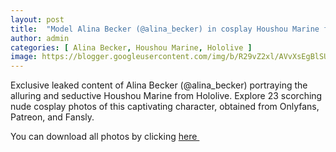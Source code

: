 ```yaml
---
layout: post
title:  "Model Alina Becker (@alina_becker) in cosplay Houshou Marine from Hololive - 23 leaked photos from Onlyfans, Patreon, and Fansly"
author: admin
categories: [ Alina Becker, Houshou Marine, Hololive ]
image: https://blogger.googleusercontent.com/img/b/R29vZ2xl/AVvXsEgBlSU3Ig1TUjXrmsztcARVUoHGlZ2-xzgNOGxyyX32V-uUcyOQ0tzXKcJKrUTC6RcDtLMufSHGffVlFuHl7QIzy1-lULbFzbh4WXAIyEHjrvv2GxWjoKx6OWrMy6RTxbqjoYfdCSzKfWeArJzXRs5HAnEEWmhX-07E8FgfWWIu8y8PAAGjxMRYevxMCSPc/s1600/01.webp
---
```


Exclusive leaked content of Alina Becker (@alina_becker) portraying the alluring and seductive Houshou Marine from Hololive. Explore 23 scorching nude cosplay photos of this captivating character, obtained from Onlyfans, Patreon, and Fansly.

<p>You can download all photos by clicking <a href="http://ouo.io/qs/OzRuKBTK?s=https://www.mediafire.com/file/yhtkceo3mv1qwmq/Model+Alina+Becker+(@alina_becker)+in+cosplay+Houshou+Marine+from+Hololive+-+23+leaked+photos+from+Onlyfans,+Patreon,+and+Fansly.rar/file">here&nbsp;</a></p>

<div class="separator" style="clear: both;"><a href="https://blogger.googleusercontent.com/img/b/R29vZ2xl/AVvXsEgBlSU3Ig1TUjXrmsztcARVUoHGlZ2-xzgNOGxyyX32V-uUcyOQ0tzXKcJKrUTC6RcDtLMufSHGffVlFuHl7QIzy1-lULbFzbh4WXAIyEHjrvv2GxWjoKx6OWrMy6RTxbqjoYfdCSzKfWeArJzXRs5HAnEEWmhX-07E8FgfWWIu8y8PAAGjxMRYevxMCSPc/s1600/01.webp" style="display: block; padding: 1em 0; text-align: center; "><img alt="" border="0" data-original-height="1920" data-original-width="1280" src="https://blogger.googleusercontent.com/img/b/R29vZ2xl/AVvXsEgBlSU3Ig1TUjXrmsztcARVUoHGlZ2-xzgNOGxyyX32V-uUcyOQ0tzXKcJKrUTC6RcDtLMufSHGffVlFuHl7QIzy1-lULbFzbh4WXAIyEHjrvv2GxWjoKx6OWrMy6RTxbqjoYfdCSzKfWeArJzXRs5HAnEEWmhX-07E8FgfWWIu8y8PAAGjxMRYevxMCSPc/s1600/01.webp"/></a></div><div class="separator" style="clear: both;"><a href="https://blogger.googleusercontent.com/img/b/R29vZ2xl/AVvXsEgDsvQ6yCaSMdj6T_6DqF3GqPLn9phbygS5ENoXwV4LWvwwVFM8oRWx1j3gafp2kiC359KlgBJqazwUGdkTgg6nFfw07HQHtaqOVxpLrpMB-H6ALFZvQ4rOdeSxpVa0_E8hyL7MrOJRnYsYop31Ywgx8VHNA_wr2Gc6zhv03OBa6P2aPeCVNgvUnKY4AzBw/s1600/02.webp" style="display: block; padding: 1em 0; text-align: center; "><img alt="" border="0" data-original-height="1920" data-original-width="1280" src="https://blogger.googleusercontent.com/img/b/R29vZ2xl/AVvXsEgDsvQ6yCaSMdj6T_6DqF3GqPLn9phbygS5ENoXwV4LWvwwVFM8oRWx1j3gafp2kiC359KlgBJqazwUGdkTgg6nFfw07HQHtaqOVxpLrpMB-H6ALFZvQ4rOdeSxpVa0_E8hyL7MrOJRnYsYop31Ywgx8VHNA_wr2Gc6zhv03OBa6P2aPeCVNgvUnKY4AzBw/s1600/02.webp"/></a></div><div class="separator" style="clear: both;"><a href="https://blogger.googleusercontent.com/img/b/R29vZ2xl/AVvXsEgSXqBbdZ2cDQhMZTi8YjxvVnsYWeN14lleZ52dPCzK4rr3RNXMX6w-hphj0Uhu3FMb6w8qnwhbVf8LwU_YDRK-rTLKcpXWmth4VjScZ0VfckXfceRfasCsuUfsW1ZWttjpvKUQhdehOSJhN2kGxdt0TFtZJ2IpeRGP64VJHac-SqOR4AdfdC5MYY3Xuut4/s1600/03.webp" style="display: block; padding: 1em 0; text-align: center; "><img alt="" border="0" data-original-height="1920" data-original-width="1280" src="https://blogger.googleusercontent.com/img/b/R29vZ2xl/AVvXsEgSXqBbdZ2cDQhMZTi8YjxvVnsYWeN14lleZ52dPCzK4rr3RNXMX6w-hphj0Uhu3FMb6w8qnwhbVf8LwU_YDRK-rTLKcpXWmth4VjScZ0VfckXfceRfasCsuUfsW1ZWttjpvKUQhdehOSJhN2kGxdt0TFtZJ2IpeRGP64VJHac-SqOR4AdfdC5MYY3Xuut4/s1600/03.webp"/></a></div><div class="separator" style="clear: both;"><a href="https://blogger.googleusercontent.com/img/b/R29vZ2xl/AVvXsEiCiCmDR7Yk0D8EZ5g63SdCKBLk2L33C2biD6H3DYMLt3XLrwPsAE3TAir5VreYUhJ5OoMX3ABHh991tuoFrGWN2uLCCa3e3v2cHaoVNjVAWVTNMRPaYY07GxC7PEiEhjhSr5MxPXLOe5XuwPvHOY7rPZyNGrIMhCF0n6HnjKx5cS3u9BdH4VtkAE4O2nzT/s1600/04.webp" style="display: block; padding: 1em 0; text-align: center; "><img alt="" border="0" data-original-height="1920" data-original-width="1280" src="https://blogger.googleusercontent.com/img/b/R29vZ2xl/AVvXsEiCiCmDR7Yk0D8EZ5g63SdCKBLk2L33C2biD6H3DYMLt3XLrwPsAE3TAir5VreYUhJ5OoMX3ABHh991tuoFrGWN2uLCCa3e3v2cHaoVNjVAWVTNMRPaYY07GxC7PEiEhjhSr5MxPXLOe5XuwPvHOY7rPZyNGrIMhCF0n6HnjKx5cS3u9BdH4VtkAE4O2nzT/s1600/04.webp"/></a></div><div class="separator" style="clear: both;"><a href="https://blogger.googleusercontent.com/img/b/R29vZ2xl/AVvXsEjChns1T_efI9OzLdZoRLaTjpISS1lsj5AWUFMByWrmT5Xqh9-BDUXpTa_4jGKdm-i44HmOh-Z-rItNo_QNUPyvYk46ck9BN9ICkOEMvxKXH3yDLo2PqePjXAP73wbVRGG6XNgCe2c_SHcHmE0O5QxLSlY8LHGCbbnSoU2ZXzk85TygktPq0enQCnPWZTov/s1600/05.webp" style="display: block; padding: 1em 0; text-align: center; "><img alt="" border="0" data-original-height="1920" data-original-width="1280" src="https://blogger.googleusercontent.com/img/b/R29vZ2xl/AVvXsEjChns1T_efI9OzLdZoRLaTjpISS1lsj5AWUFMByWrmT5Xqh9-BDUXpTa_4jGKdm-i44HmOh-Z-rItNo_QNUPyvYk46ck9BN9ICkOEMvxKXH3yDLo2PqePjXAP73wbVRGG6XNgCe2c_SHcHmE0O5QxLSlY8LHGCbbnSoU2ZXzk85TygktPq0enQCnPWZTov/s1600/05.webp"/></a></div><div class="separator" style="clear: both;"><a href="https://blogger.googleusercontent.com/img/b/R29vZ2xl/AVvXsEjAsIlkCYy52gPGMb6xveL27NfQV2HVfvhQtp5t6OS2fEUHV2uMuwn9iSjA07F-mLFljPXfTJ1h_3FB9_99taf2p6QcNfdtOHPm_lHfjAp3r7vrrzCGFJrMJLXDdTfUIWnoZuLE1TUKpuZchELyd-UruZvgKtbdc5bvaTwk9GlP96sBVXDnTSODv_OMJfrA/s1600/06.webp" style="display: block; padding: 1em 0; text-align: center; "><img alt="" border="0" data-original-height="1920" data-original-width="1280" src="https://blogger.googleusercontent.com/img/b/R29vZ2xl/AVvXsEjAsIlkCYy52gPGMb6xveL27NfQV2HVfvhQtp5t6OS2fEUHV2uMuwn9iSjA07F-mLFljPXfTJ1h_3FB9_99taf2p6QcNfdtOHPm_lHfjAp3r7vrrzCGFJrMJLXDdTfUIWnoZuLE1TUKpuZchELyd-UruZvgKtbdc5bvaTwk9GlP96sBVXDnTSODv_OMJfrA/s1600/06.webp"/></a></div><div class="separator" style="clear: both;"><a href="https://blogger.googleusercontent.com/img/b/R29vZ2xl/AVvXsEhvAK601rM8SIc5UTNdtHNrPKFFgrqfs2iPU7t_zhYPI6FPQOrQdIACsPWRlkpOqEBKux6K72n6B8hRGTRwbobFgO9fsLJ3EdlfUb2KSzhrewxTRvW6as8lA0kbpZnI3hNWNdkMx-mEN7f6LHVwQPT5uq0GF86MF3KDPF9ydX4Iq1q3M7avfkR9g5n2tI4R/s1600/07.webp" style="display: block; padding: 1em 0; text-align: center; "><img alt="" border="0" data-original-height="1920" data-original-width="1280" src="https://blogger.googleusercontent.com/img/b/R29vZ2xl/AVvXsEhvAK601rM8SIc5UTNdtHNrPKFFgrqfs2iPU7t_zhYPI6FPQOrQdIACsPWRlkpOqEBKux6K72n6B8hRGTRwbobFgO9fsLJ3EdlfUb2KSzhrewxTRvW6as8lA0kbpZnI3hNWNdkMx-mEN7f6LHVwQPT5uq0GF86MF3KDPF9ydX4Iq1q3M7avfkR9g5n2tI4R/s1600/07.webp"/></a></div><div class="separator" style="clear: both;"><a href="https://blogger.googleusercontent.com/img/b/R29vZ2xl/AVvXsEg9Spre7EWo2mcEXgBJ4-_vvK-tojzCNX2ACVV48SZFfBk7exa8zTM7HIXahsg_GILaECba5cP5SOuqYUDxtpE-vwaT83RtaUKhvQ65GG141kLSDHjrmfQr8btph_vN_FaMYeXubDPJOuWpTB8kWcfUFrKgAGor9V-Z87h3N8bn3W8Y1H_QbarVMu4gEm4E/s1600/08.webp" style="display: block; padding: 1em 0; text-align: center; "><img alt="" border="0" data-original-height="1920" data-original-width="1280" src="https://blogger.googleusercontent.com/img/b/R29vZ2xl/AVvXsEg9Spre7EWo2mcEXgBJ4-_vvK-tojzCNX2ACVV48SZFfBk7exa8zTM7HIXahsg_GILaECba5cP5SOuqYUDxtpE-vwaT83RtaUKhvQ65GG141kLSDHjrmfQr8btph_vN_FaMYeXubDPJOuWpTB8kWcfUFrKgAGor9V-Z87h3N8bn3W8Y1H_QbarVMu4gEm4E/s1600/08.webp"/></a></div><div class="separator" style="clear: both;"><a href="https://blogger.googleusercontent.com/img/b/R29vZ2xl/AVvXsEg55pmiX3kaxg66zYfbFAWZyRTlCkBzjObS1c3BqqNWAY-YkhNFkcTwslrY6UgPDdSg6nWSSNjadmcRR05oJF9br1Y7fH9BQ-HW1UJOCSr_IghPfLsrPNHGZv14ehYPnP3yUtboflJfx7Ca3F9YEngXonNU_ZphbbEAoNkq3n4kIN4LOev98wTudlq6bNfY/s1600/09.webp" style="display: block; padding: 1em 0; text-align: center; "><img alt="" border="0" data-original-height="1920" data-original-width="1280" src="https://blogger.googleusercontent.com/img/b/R29vZ2xl/AVvXsEg55pmiX3kaxg66zYfbFAWZyRTlCkBzjObS1c3BqqNWAY-YkhNFkcTwslrY6UgPDdSg6nWSSNjadmcRR05oJF9br1Y7fH9BQ-HW1UJOCSr_IghPfLsrPNHGZv14ehYPnP3yUtboflJfx7Ca3F9YEngXonNU_ZphbbEAoNkq3n4kIN4LOev98wTudlq6bNfY/s1600/09.webp"/></a></div><div class="separator" style="clear: both;"><a href="https://blogger.googleusercontent.com/img/b/R29vZ2xl/AVvXsEig9m9kPGFqs_FaQFfmT9QUsSugvYRc_1vUYOZ_xUj8xOi6wYxrj5ubXVyaUtjWdVkQ-dO8A8I-9IVQLOKd1EdeUoeFRcXByc8Iz1w_bqxcp2GFSZlwH2YNbmGOM7dWxrr7djXrdXvq7WXLxdtKDxNjUlLTaHAuS5rnf8GntVyZFDUROopA1xWlH0gYPN1O/s1600/10.webp" style="display: block; padding: 1em 0; text-align: center; "><img alt="" border="0" data-original-height="853" data-original-width="1280" src="https://blogger.googleusercontent.com/img/b/R29vZ2xl/AVvXsEig9m9kPGFqs_FaQFfmT9QUsSugvYRc_1vUYOZ_xUj8xOi6wYxrj5ubXVyaUtjWdVkQ-dO8A8I-9IVQLOKd1EdeUoeFRcXByc8Iz1w_bqxcp2GFSZlwH2YNbmGOM7dWxrr7djXrdXvq7WXLxdtKDxNjUlLTaHAuS5rnf8GntVyZFDUROopA1xWlH0gYPN1O/s1600/10.webp"/></a></div><div class="separator" style="clear: both;"><a href="https://blogger.googleusercontent.com/img/b/R29vZ2xl/AVvXsEjxZjlj0nYEmZhrgG4RqaE1innq86x6uVknKDugZCOjRagJ0wziWVlZLBmOu3U1hzpatmw4-Vill7ESk7m6v4s2dxzazGsE93V43ZkBdgtZQEbONhl7FWwk-FU_jhMjHvHd11Zzy_bFArpl0v6FM-IvED3Gt9m-4ZfaVPR6oHCcE3zpFssBayP8YSoiTU-3/s1600/11.webp" style="display: block; padding: 1em 0; text-align: center; "><img alt="" border="0" data-original-height="1920" data-original-width="1280" src="https://blogger.googleusercontent.com/img/b/R29vZ2xl/AVvXsEjxZjlj0nYEmZhrgG4RqaE1innq86x6uVknKDugZCOjRagJ0wziWVlZLBmOu3U1hzpatmw4-Vill7ESk7m6v4s2dxzazGsE93V43ZkBdgtZQEbONhl7FWwk-FU_jhMjHvHd11Zzy_bFArpl0v6FM-IvED3Gt9m-4ZfaVPR6oHCcE3zpFssBayP8YSoiTU-3/s1600/11.webp"/></a></div><div class="separator" style="clear: both;"><a href="https://blogger.googleusercontent.com/img/b/R29vZ2xl/AVvXsEhKacl7QPZuqCpJnP2UzykHHXgn-0VHTubQWWydndgZ51ZnXHUjFMO389WdOABj3qdrW5Pq2EUNzPl8BbsW43EoHJw7IUzqIPDz34sduyXb9fdcK8R398O2qfTOBcGQ6BDd-MSw2_wuFAeK2rkQyDfWh-y8_2VZy6xlQTM5pvy14eoOIYLTyMsWaWefZsSc/s1600/12.webp" style="display: block; padding: 1em 0; text-align: center; "><img alt="" border="0" data-original-height="1920" data-original-width="1280" src="https://blogger.googleusercontent.com/img/b/R29vZ2xl/AVvXsEhKacl7QPZuqCpJnP2UzykHHXgn-0VHTubQWWydndgZ51ZnXHUjFMO389WdOABj3qdrW5Pq2EUNzPl8BbsW43EoHJw7IUzqIPDz34sduyXb9fdcK8R398O2qfTOBcGQ6BDd-MSw2_wuFAeK2rkQyDfWh-y8_2VZy6xlQTM5pvy14eoOIYLTyMsWaWefZsSc/s1600/12.webp"/></a></div><div class="separator" style="clear: both;"><a href="https://blogger.googleusercontent.com/img/b/R29vZ2xl/AVvXsEh3Txzd2nSYlvzoTMS9B7Z29wYJ_RwyYDxHf3pCR0NDly-LPE_WX3xk3koLlF7655TjXNEpc20XUPpwV0AMzg-P-M0VU4uaSRKPUF1r608d_Y-NJlOIXJiqUtNc8Tlv5jwh2SJox8VSW_MXdmBtvnRt3SIr6B2nB2cHwFzWEwjkyjpxouINAJ8caw8EOeqT/s1600/13.webp" style="display: block; padding: 1em 0; text-align: center; "><img alt="" border="0" data-original-height="1706" data-original-width="1280" src="https://blogger.googleusercontent.com/img/b/R29vZ2xl/AVvXsEh3Txzd2nSYlvzoTMS9B7Z29wYJ_RwyYDxHf3pCR0NDly-LPE_WX3xk3koLlF7655TjXNEpc20XUPpwV0AMzg-P-M0VU4uaSRKPUF1r608d_Y-NJlOIXJiqUtNc8Tlv5jwh2SJox8VSW_MXdmBtvnRt3SIr6B2nB2cHwFzWEwjkyjpxouINAJ8caw8EOeqT/s1600/13.webp"/></a></div><div class="separator" style="clear: both;"><a href="https://blogger.googleusercontent.com/img/b/R29vZ2xl/AVvXsEgxZhI2rJ1rNTJGncfSedEr9OFE-LmdW8FcdMWuEkTjxjMa-Hb9cQyUdJIlTvDOlXf2AudvlIBvN57UIfu3hGlJOu_O6U10J-D1fUlINWHrd2oxEDxnQv990_cx5xoXXA-0NtpTrOOflyMXFb-XpWFJX_DGRhI8CAIHWRUMwodl308IlpeWZXnpwGIPQ0px/s1600/14.webp" style="display: block; padding: 1em 0; text-align: center; "><img alt="" border="0" data-original-height="1706" data-original-width="1280" src="https://blogger.googleusercontent.com/img/b/R29vZ2xl/AVvXsEgxZhI2rJ1rNTJGncfSedEr9OFE-LmdW8FcdMWuEkTjxjMa-Hb9cQyUdJIlTvDOlXf2AudvlIBvN57UIfu3hGlJOu_O6U10J-D1fUlINWHrd2oxEDxnQv990_cx5xoXXA-0NtpTrOOflyMXFb-XpWFJX_DGRhI8CAIHWRUMwodl308IlpeWZXnpwGIPQ0px/s1600/14.webp"/></a></div><div class="separator" style="clear: both;"><a href="https://blogger.googleusercontent.com/img/b/R29vZ2xl/AVvXsEh1DLa_4VUozzms49x88joVvaRmmuKLNYe9Fhek2R4O6aUtpbvKge_uD4G1UMi5CrGJatV50Av9eNgHKocfx_21Oll9aFKuJZJoFG8h5nb2i-DFKU7sdc7e1aLuoO8VglG0dwQHJVbws0TE1Cogc6k6Y1MXPAqVhXHUTyw6AgPUrA8Ycq7WK537-rk0Yc_4/s1600/15.webp" style="display: block; padding: 1em 0; text-align: center; "><img alt="" border="0" data-original-height="1706" data-original-width="1280" src="https://blogger.googleusercontent.com/img/b/R29vZ2xl/AVvXsEh1DLa_4VUozzms49x88joVvaRmmuKLNYe9Fhek2R4O6aUtpbvKge_uD4G1UMi5CrGJatV50Av9eNgHKocfx_21Oll9aFKuJZJoFG8h5nb2i-DFKU7sdc7e1aLuoO8VglG0dwQHJVbws0TE1Cogc6k6Y1MXPAqVhXHUTyw6AgPUrA8Ycq7WK537-rk0Yc_4/s1600/15.webp"/></a></div><div class="separator" style="clear: both;"><a href="https://blogger.googleusercontent.com/img/b/R29vZ2xl/AVvXsEiUSkZHAqVAqUOXM772jFSvPwMhYentcuQconmmHtJ6DTd-P1y19SoJfHPC_UE7enDWndYU1SujDxGvREHjw1BG1RbGFMWjcRDOcydFAXWwhKk8k48fEfSQ3FAzoX_k-UMdEIGHxg7X-6dm7ROxKW1-RsaovIXNR4_XK9XTh3SfFbYHykUJy6LxGxrkVtPM/s1600/16.webp" style="display: block; padding: 1em 0; text-align: center; "><img alt="" border="0" data-original-height="1706" data-original-width="1280" src="https://blogger.googleusercontent.com/img/b/R29vZ2xl/AVvXsEiUSkZHAqVAqUOXM772jFSvPwMhYentcuQconmmHtJ6DTd-P1y19SoJfHPC_UE7enDWndYU1SujDxGvREHjw1BG1RbGFMWjcRDOcydFAXWwhKk8k48fEfSQ3FAzoX_k-UMdEIGHxg7X-6dm7ROxKW1-RsaovIXNR4_XK9XTh3SfFbYHykUJy6LxGxrkVtPM/s1600/16.webp"/></a></div><div class="separator" style="clear: both;"><a href="https://blogger.googleusercontent.com/img/b/R29vZ2xl/AVvXsEh6AEAaoQu5uWabXRZvGXPJuzK0w3OI-Hh4089iSfS-5UVJskPRfZrdeNesbKzH8qdK2Bqp1xuPsJ5hNKCh9GxclDjrOSz4GHbZ4kkbX4SWSppuBqdmkzu1HnlzMs1-4CnuuEZAbthHFC9CRIIMne0Jf8B1x5D5RBR-2h7aBTeZzI_pfWVV_ajRPH1sClK2/s1600/17.webp" style="display: block; padding: 1em 0; text-align: center; "><img alt="" border="0" data-original-height="1706" data-original-width="1280" src="https://blogger.googleusercontent.com/img/b/R29vZ2xl/AVvXsEh6AEAaoQu5uWabXRZvGXPJuzK0w3OI-Hh4089iSfS-5UVJskPRfZrdeNesbKzH8qdK2Bqp1xuPsJ5hNKCh9GxclDjrOSz4GHbZ4kkbX4SWSppuBqdmkzu1HnlzMs1-4CnuuEZAbthHFC9CRIIMne0Jf8B1x5D5RBR-2h7aBTeZzI_pfWVV_ajRPH1sClK2/s1600/17.webp"/></a></div><div class="separator" style="clear: both;"><a href="https://blogger.googleusercontent.com/img/b/R29vZ2xl/AVvXsEiqfJ3gv1kMDCyfIW2F7w1OA5JLMQ-qa9d6QQEG4qIyua7EKqqW9kT4GxSxv4wsu_MQe4f7JvtEmqcEYV2H-z0iLM1RDKpEEZBaAfEMvcG5EucIFauvTDAfxBXA4tCG7egv4WBn6DJwhprGHwdkvVzLLj4Qo8KHdXNq9DT15089NimxDFdp_JemTGNBHsHt/s1600/18.webp" style="display: block; padding: 1em 0; text-align: center; "><img alt="" border="0" data-original-height="1706" data-original-width="1280" src="https://blogger.googleusercontent.com/img/b/R29vZ2xl/AVvXsEiqfJ3gv1kMDCyfIW2F7w1OA5JLMQ-qa9d6QQEG4qIyua7EKqqW9kT4GxSxv4wsu_MQe4f7JvtEmqcEYV2H-z0iLM1RDKpEEZBaAfEMvcG5EucIFauvTDAfxBXA4tCG7egv4WBn6DJwhprGHwdkvVzLLj4Qo8KHdXNq9DT15089NimxDFdp_JemTGNBHsHt/s1600/18.webp"/></a></div><div class="separator" style="clear: both;"><a href="https://blogger.googleusercontent.com/img/b/R29vZ2xl/AVvXsEh24rhROnQWHrieqjQXKCaObS9yGlBzTQ_yAFy16Chituawxuo1SlyoTQMRL4p5JR2ynopep4Cvurbyt1-kd_q5jyQrLWn_Qzp2YgkUP4A9VxwBJiHVxiQ0wt820KmJpJvnpI-yQEPGAwrw-uJztNrkRWSqPXEeqp6RWI6_JXQkQQoFbqWnE-9-LnwFxqMt/s1600/19.webp" style="display: block; padding: 1em 0; text-align: center; "><img alt="" border="0" data-original-height="1706" data-original-width="1280" src="https://blogger.googleusercontent.com/img/b/R29vZ2xl/AVvXsEh24rhROnQWHrieqjQXKCaObS9yGlBzTQ_yAFy16Chituawxuo1SlyoTQMRL4p5JR2ynopep4Cvurbyt1-kd_q5jyQrLWn_Qzp2YgkUP4A9VxwBJiHVxiQ0wt820KmJpJvnpI-yQEPGAwrw-uJztNrkRWSqPXEeqp6RWI6_JXQkQQoFbqWnE-9-LnwFxqMt/s1600/19.webp"/></a></div><div class="separator" style="clear: both;"><a href="https://blogger.googleusercontent.com/img/b/R29vZ2xl/AVvXsEi0XYw07RE04JR4WDHxr6filt7GZnnpxlHh1v87eM9MJ_0qhp42qumDeGxZM2NZZ7MsDU2ZA6479ZLr-hu8sIrqgwn4aQWaQLCOon9Fp-BvxOxJ988_ovXYxfrsUg53MlnIpmxNW8Wma32RlTIlKrwPcvV8kv3wIxoOEkSSJ-KJxFUspyR91up7e-MvGppE/s1600/20.webp" style="display: block; padding: 1em 0; text-align: center; "><img alt="" border="0" data-original-height="1706" data-original-width="1280" src="https://blogger.googleusercontent.com/img/b/R29vZ2xl/AVvXsEi0XYw07RE04JR4WDHxr6filt7GZnnpxlHh1v87eM9MJ_0qhp42qumDeGxZM2NZZ7MsDU2ZA6479ZLr-hu8sIrqgwn4aQWaQLCOon9Fp-BvxOxJ988_ovXYxfrsUg53MlnIpmxNW8Wma32RlTIlKrwPcvV8kv3wIxoOEkSSJ-KJxFUspyR91up7e-MvGppE/s1600/20.webp"/></a></div><div class="separator" style="clear: both;"><a href="https://blogger.googleusercontent.com/img/b/R29vZ2xl/AVvXsEikVP6Ki4u1tg2Ah1OYFyNJ4C89z0JvxpIPtM1vqjldKiW-QE9I45UOuvMxGWLyUNYLU1JILWFsXIEv5pMibnOSPnP1_dCzYL2XqvNL2tB8KGXgpp8AFCHR4sDMVnjCYIUwkbqwvrtLywlVFRI95nTgKVh2sTjJA5ZZV2DMYaI9geAPUZcReAaic3S64wcq/s1600/21.webp" style="display: block; padding: 1em 0; text-align: center; "><img alt="" border="0" data-original-height="1706" data-original-width="1280" src="https://blogger.googleusercontent.com/img/b/R29vZ2xl/AVvXsEikVP6Ki4u1tg2Ah1OYFyNJ4C89z0JvxpIPtM1vqjldKiW-QE9I45UOuvMxGWLyUNYLU1JILWFsXIEv5pMibnOSPnP1_dCzYL2XqvNL2tB8KGXgpp8AFCHR4sDMVnjCYIUwkbqwvrtLywlVFRI95nTgKVh2sTjJA5ZZV2DMYaI9geAPUZcReAaic3S64wcq/s1600/21.webp"/></a></div><div class="separator" style="clear: both;"><a href="https://blogger.googleusercontent.com/img/b/R29vZ2xl/AVvXsEjCxb8bZAZyjFPfRsmHbTuT3SdnF0-rJH0qophbwVL0ToZSOwDR_dmqUKbhlPpquMyMGkVqTkSYKy339FW2q9bF6w_hz9XT6DisMtlvukObFXPCaalj8a-1sD00sQK4jVmV4gDtm9qAk4vQJdhh-y1CAkzlC53qMjsKIDqEBSGK3SMP8hmFp-dJ5CjZ0Czh/s1600/22.webp" style="display: block; padding: 1em 0; text-align: center; "><img alt="" border="0" data-original-height="1706" data-original-width="1280" src="https://blogger.googleusercontent.com/img/b/R29vZ2xl/AVvXsEjCxb8bZAZyjFPfRsmHbTuT3SdnF0-rJH0qophbwVL0ToZSOwDR_dmqUKbhlPpquMyMGkVqTkSYKy339FW2q9bF6w_hz9XT6DisMtlvukObFXPCaalj8a-1sD00sQK4jVmV4gDtm9qAk4vQJdhh-y1CAkzlC53qMjsKIDqEBSGK3SMP8hmFp-dJ5CjZ0Czh/s1600/22.webp"/></a></div><div class="separator" style="clear: both;"><a href="https://blogger.googleusercontent.com/img/b/R29vZ2xl/AVvXsEhSmibbfS_a6Gzc1m7MydpadpY_0wTsyDUyA5tyTX344ICiAepLeulvZqj9lau5j6O2faxZ-EKGU_x1Cpe5tGklzUJ4m1QsxxB7OlFElebjQIfL7v7OGPWq1O-OBGch5xIq0s7_j5zmLBrPN0WZnaXN4OG4XcOvuTQlbJc1mTnH5jd1kNYORJpbaKJpdQhW/s1600/23.webp" style="display: block; padding: 1em 0; text-align: center; "><img alt="" border="0" data-original-height="1706" data-original-width="1280" src="https://blogger.googleusercontent.com/img/b/R29vZ2xl/AVvXsEhSmibbfS_a6Gzc1m7MydpadpY_0wTsyDUyA5tyTX344ICiAepLeulvZqj9lau5j6O2faxZ-EKGU_x1Cpe5tGklzUJ4m1QsxxB7OlFElebjQIfL7v7OGPWq1O-OBGch5xIq0s7_j5zmLBrPN0WZnaXN4OG4XcOvuTQlbJc1mTnH5jd1kNYORJpbaKJpdQhW/s1600/23.webp"/></a></div>